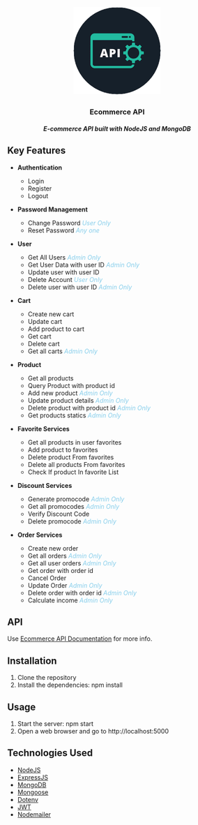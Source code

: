 <!-- PROJECT LOGO -->
<br />
<h1 align="center">
    <img src="./Api.png" alt="Api Logo" width="200" height="200">
    <h3 align="center">Ecommerce API</h3>
</h1>

<h4 align="center"><i> E-commerce API built with NodeJS and MongoDB </i></i></h4>


## Key Features

* <strong>Authentication</strong>
  * Login 
  * Register
  * Logout 

* <strong>Password Management</strong>
  * Change Password
  *<span style = "color:skyblue;">
   User Only 
  </span>* 
  * Reset Password  *<span style = "color:skyblue;">
   Any one
  </span>*

* <strong>User</strong>
  * Get All Users 
  *<span style = "color:skyblue;">
   Admin Only 
  </span>*
  * Get User Data with user ID
     *<span style = "color:skyblue;">
      Admin Only
    </span>*
  * Update user with user ID 
  * Delete Account  *<span style = "color:skyblue;">
   User Only 
  </span>* 
  * Delete user with user ID   *<span style = "color:skyblue;">
   Admin Only 
  </span>* 

* <strong>Cart</strong>  
  * Create new cart 
  * Update cart 
  * Add product to cart 
  * Get cart 
  * Delete cart 
  * Get all carts 
  *<span style = "color:skyblue;">
      Admin Only
    </span>*

* <strong>Product</strong>
  * Get all products 
  * Query Product with product id
  * Add new product  *<span style = "color:skyblue;">
      Admin Only
    </span>*
  * Update product details   *<span style = "color:skyblue;">
      Admin Only
    </span>*
  * Delete product with product id   *<span style = "color:skyblue;">
      Admin Only
    </span>*
  * Get products statics   *<span style = "color:skyblue;">
      Admin Only
    </span>*
* <strong>Favorite Services</strong>
  * Get all products in user favorites
  * Add product to favorites 
  * Delete product From favorites 
  * Delete all products From favorites 
  * Check If product In favorite List
* <strong>Discount Services</strong>
  * Generate promocode   *<span style = "color:skyblue;">
      Admin Only
    </span>*
  * Get all promocodes   *<span style = "color:skyblue;">
      Admin Only
    </span>*
  * Verify Discount Code
  * Delete promocode   *<span style = "color:skyblue;">
      Admin Only
    </span>*
* <strong>Order Services</strong>
  * Create new order 
  * Get all orders  *<span style = "color:skyblue;">
      Admin Only
    </span>* 
  * Get all user orders   *<span style = "color:skyblue;">
      Admin Only
    </span>*
  * Get order with order id
  * Cancel Order 
  * Update Order   *<span style = "color:skyblue;">
      Admin Only
    </span>*
  * Delete order with order id  *<span style = "color:skyblue;">
      Admin Only
    </span>*
  * Calculate income  *<span style = "color:skyblue;">
      Admin Only
    </span>*


## API 

Use [Ecommerce API Documentation](https://documenter.getpostman.com/view/16199386/2s93sZ6DcL) for more info.

## Installation
1. Clone the repository
2. Install the dependencies: npm install

## Usage

1. Start the server: npm start
2. Open a web browser and go to http://localhost:5000


## Technologies Used

* [NodeJS](https://nodejs.org/) 
* [ExpressJS](https://expressjs.com/) 
* [MongoDB](https://www.mongodb.com/) 
* [Mongoose](https://mongoosejs.com/)
* [Dotenv](https://www.npmjs.com/package/dotenv) 
* [JWT](https://jwt.io/) 
* [Nodemailer](https://nodemailer.com/about/) 

